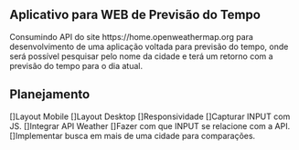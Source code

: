 ## Aplicativo para WEB de Previsão do Tempo
<p>Consumindo API do site https://home.openweathermap.org para desenvolvimento de uma aplicação voltada
para previsão do tempo, onde será possível pesquisar pelo nome da cidade e terá um retorno com a previsão do tempo para o dia atual.</p>

## Planejamento
[]Layout Mobile
[]Layout Desktop
[]Responsividade
[]Capturar INPUT com JS.
[]Integrar API Weather
[]Fazer com que INPUT se relacione com a API.
[]Implementar busca em mais de uma cidade para comparações.